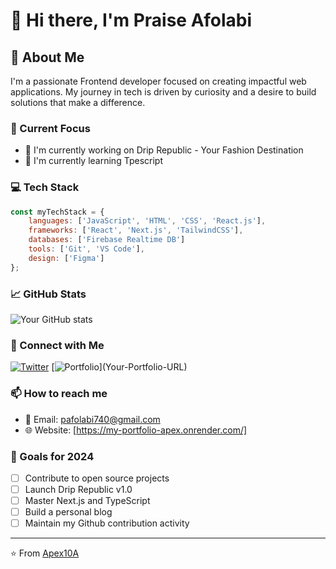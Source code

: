 # 👋 Hi there, I'm Praise Afolabi

## 🚀 About Me
I'm a passionate Frontend developer focused on creating impactful web applications. My journey in tech is driven by curiosity and a desire to build solutions that make a difference.

### 🎯 Current Focus
- 🔭 I'm currently working on Drip Republic - Your Fashion Destination
- 🌱 I'm currently learning Tpescript

### 💻 Tech Stack
```javascript
const myTechStack = {
    languages: ['JavaScript', 'HTML', 'CSS', 'React.js'],
    frameworks: ['React', 'Next.js', 'TailwindCSS'],
    databases: ['Firebase Realtime DB']
    tools: ['Git', 'VS Code'],
    design: ['Figma']
};
```


### 📈 GitHub Stats
![Your GitHub stats](https://github-readme-stats.vercel.app/api?username=Apex10A&show_icons=true&theme=radical)

### 🤝 Connect with Me
[![Twitter](https://x.com/dev_apexxr)](Your-Twitter-URL)
[![Portfolio]([https://img.shields.io/badge/Portfolio-000000?style=for-the-badge&logo=About.me&logoColor=white](https://my-portfolio-apex.onrender.com/))](Your-Portfolio-URL)

### 📫 How to reach me
- 📧 Email: pafolabi740@gmail.com
- 🌐 Website: [https://my-portfolio-apex.onrender.com/]

### 🎯 Goals for 2024
- [ ] Contribute to open source projects
- [ ] Launch Drip Republic v1.0
- [ ] Master Next.js and TypeScript
- [ ] Build a personal blog
- [ ] Maintain my Github contribution activity

---
⭐️ From [Apex10A](https://github.com/Apex10A)
